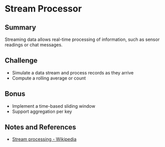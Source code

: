 # Stream Processor

## Summary

Streaming data allows real-time processing of information, such as sensor readings or chat messages.

## Challenge

- Simulate a data stream and process records as they arrive
- Compute a rolling average or count

## Bonus

- Implement a time-based sliding window
- Support aggregation per key

## Notes and References

- [Stream processing - Wikipedia](https://en.wikipedia.org/wiki/Stream_processing)